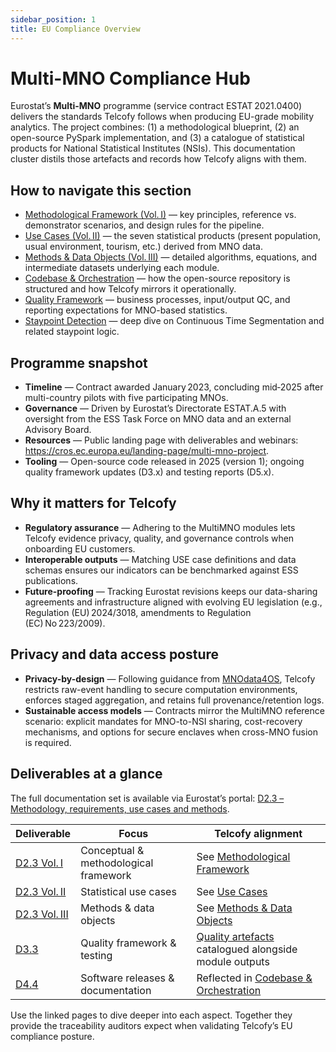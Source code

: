 ```yaml
---
sidebar_position: 1
title: EU Compliance Overview
---
```


# Multi-MNO Compliance Hub

Eurostat’s **Multi-MNO** programme (service contract ESTAT 2021.0400) delivers the standards Telcofy follows when producing EU-grade mobility analytics. The project combines: (1) a methodological blueprint, (2) an open-source PySpark implementation, and (3) a catalogue of statistical products for National Statistical Institutes (NSIs). This documentation cluster distils those artefacts and records how Telcofy aligns with them.

## How to navigate this section

- [Methodological Framework (Vol. I)](./methodological-framework.md) — key principles, reference vs. demonstrator scenarios, and design rules for the pipeline.
- [Use Cases (Vol. II)](./use-cases.md) — the seven statistical products (present population, usual environment, tourism, etc.) derived from MNO data.
- [Methods & Data Objects (Vol. III)](./methods.md) — detailed algorithms, equations, and intermediate datasets underlying each module.
- [Codebase & Orchestration](./codebase-overview.md) — how the open-source repository is structured and how Telcofy mirrors it operationally.
- [Quality Framework](./quality.md) — business processes, input/output QC, and reporting expectations for MNO-based statistics.
- [Staypoint Detection](./eurostat-pipeline-staypoint-detection.md) — deep dive on Continuous Time Segmentation and related staypoint logic.

## Programme snapshot

- **Timeline** — Contract awarded January 2023, concluding mid‑2025 after multi-country pilots with five participating MNOs.
- **Governance** — Driven by Eurostat’s Directorate ESTAT.A.5 with oversight from the ESS Task Force on MNO data and an external Advisory Board.
- **Resources** — Public landing page with deliverables and webinars: <https://cros.ec.europa.eu/landing-page/multi-mno-project>.
- **Tooling** — Open-source code released in 2025 (version 1); ongoing quality framework updates (D3.x) and testing reports (D5.x).

## Why it matters for Telcofy

- **Regulatory assurance** — Adhering to the MultiMNO modules lets Telcofy evidence privacy, quality, and governance controls when onboarding EU customers.
- **Interoperable outputs** — Matching USE case definitions and data schemas ensures our indicators can be benchmarked against ESS publications.
- **Future-proofing** — Tracking Eurostat revisions keeps our data-sharing agreements and infrastructure aligned with evolving EU legislation (e.g., Regulation (EU) 2024/3018, amendments to Regulation (EC) No 223/2009).

## Privacy and data access posture

- **Privacy-by-design** — Following guidance from [MNOdata4OS](https://cros.ec.europa.eu/MNOdata4OS), Telcofy restricts raw-event handling to secure computation environments, enforces staged aggregation, and retains full provenance/retention logs.
- **Sustainable access models** — Contracts mirror the MultiMNO reference scenario: explicit mandates for MNO-to-NSI sharing, cost-recovery mechanisms, and options for secure enclaves when cross-MNO fusion is required.

## Deliverables at a glance

The full documentation set is available via Eurostat’s portal: [D2.3 – Methodology, requirements, use cases and methods](https://cros.ec.europa.eu/book-page/methodology-framework-high-level-architecture-requirements-use-cases-and-methods).

| Deliverable | Focus | Telcofy alignment |
|-------------|-------|-------------------|
| [D2.3 Vol. I](https://cros.ec.europa.eu/group/6/files/2655/download) | Conceptual & methodological framework | See [Methodological Framework](./methodological-framework.md) |
| [D2.3 Vol. II](https://cros.ec.europa.eu/group/6/files/2656/download) | Statistical use cases | See [Use Cases](./use-cases.md) |
| [D2.3 Vol. III](https://cros.ec.europa.eu/group/6/files/2657/download) | Methods & data objects | See [Methods & Data Objects](./methods.md) |
| [D3.3](https://cros.ec.europa.eu/group/6/files/2658/download) | Quality framework & testing | [Quality artefacts](./quality.md) catalogued alongside module outputs   |
| [D4.4](https://cros.ec.europa.eu/group/6/files/2659/download) | Software releases & documentation | Reflected in [Codebase & Orchestration](./codebase-overview.md) |

Use the linked pages to dive deeper into each aspect. Together they provide the traceability auditors expect when validating Telcofy’s EU compliance posture.

